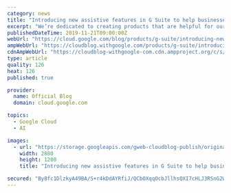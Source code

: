 ```yaml
---
category: news
title: "Introducing new assistive features in G Suite to help businesses focus on what matters"
excerpt: "We’re dedicated to creating products that are helpful for our users, including those in a business setting. G Suite helps companies of all sizes transform how they work by encouraging people to focus on what really matters, whether that be fostering a culture of collaboration like Iron Mountain or reducing"
publishedDateTime: 2019-11-21T09:00:00Z
webUrl: "https://cloud.google.com/blog/products/g-suite/introducing-new-assistive-features-in-gsuite/"
ampWebUrl: "https://cloudblog.withgoogle.com/products/g-suite/introducing-new-assistive-features-in-gsuite/amp/"
cdnAmpWebUrl: "https://cloudblog-withgoogle-com.cdn.ampproject.org/c/s/cloudblog.withgoogle.com/products/g-suite/introducing-new-assistive-features-in-gsuite/amp/"
type: article
quality: 126
heat: 126
published: true

provider:
  name: Official Blog
  domain: cloud.google.com

topics:
  - Google Cloud
  - AI

images:
  - url: "https://storage.googleapis.com/gweb-cloudblog-publish/original_images/gsuite_assist_2.jpg"
    width: 2880
    height: 1200
    title: "Introducing new assistive features in G Suite to help businesses focus on what matters"

secured: "By8fc1DlzkyA49BA/S+r4kDdAYRfiJ/QCbOXqqOcbJllhsQXI7cHLJ3RSnG2WE0Ogos9/0SWbMabXtv0nldzkYAPoSsDb/F6HsM/CWcfZ+G7k48ZoSjDvoYSMfBuwbPVvRi7QmMHe9vJyU/JXNS7QqvtH4XkpZmUJ/kQN+YQM6XAs8RnyDzhRo1SDjg0rQYgePTT9TRWtVvCYrrmXO3cCLqk735oVzBWuZ9JviGJ+LCFgG+fHs//dR7URbFu7jtTi8LTWpxgVmy4B6Yduwp5NL6V2I4AhtGgA0KaWDXjwpERI1UY6ZQSpwEPj5hTcquixaz9+Fl1bMYotIDz8RVTkw==;SGlO7/Z5V2PUcQBJuul4ng=="
---
```


